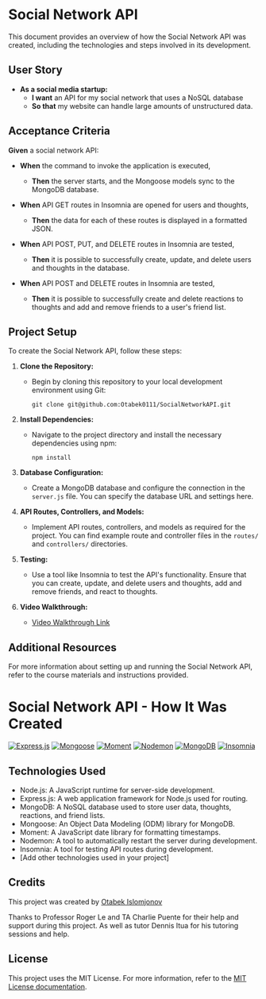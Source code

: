 # Social Network API 

This document provides an overview of how the Social Network API was created, including the technologies and steps involved in its development.

## User Story

- **As a social media startup:**
  - **I want** an API for my social network that uses a NoSQL database
  - **So that** my website can handle large amounts of unstructured data.

## Acceptance Criteria

**Given** a social network API:

- **When** the command to invoke the application is executed,
  - **Then** the server starts, and the Mongoose models sync to the MongoDB database.

- **When** API GET routes in Insomnia are opened for users and thoughts,
  - **Then** the data for each of these routes is displayed in a formatted JSON.

- **When** API POST, PUT, and DELETE routes in Insomnia are tested,
  - **Then** it is possible to successfully create, update, and delete users and thoughts in the database.

- **When** API POST and DELETE routes in Insomnia are tested,
  - **Then** it is possible to successfully create and delete reactions to thoughts and add and remove friends to a user's friend list.


## Project Setup

To create the Social Network API, follow these steps:

1. **Clone the Repository:**
   - Begin by cloning this repository to your local development environment using Git:
     ```
     git clone git@github.com:Otabek0111/SocialNetworkAPI.git 
     ```

2. **Install Dependencies:**
   - Navigate to the project directory and install the necessary dependencies using npm:
     ```
     npm install
     ```

3. **Database Configuration:**
   - Create a MongoDB database and configure the connection in the `server.js` file. You can specify the database URL and settings here.

4. **API Routes, Controllers, and Models:**
   - Implement API routes, controllers, and models as required for the project. You can find example route and controller files in the `routes/` and `controllers/` directories.

5. **Testing:**
   - Use a tool like Insomnia to test the API's functionality. Ensure that you can create, update, and delete users and thoughts, add and remove friends, and react to thoughts.

6. **Video Walkthrough:**
    - [Video Walkthrough Link](   )

## Additional Resources

For more information about setting up and running the Social Network API, refer to the course materials and instructions provided.


# Social Network API - How It Was Created

[![Express.js](https://img.shields.io/badge/Express.js-4.x-blue.svg)](https://expressjs.com/)
[![Mongoose](https://img.shields.io/badge/Mongoose-6.x-orange.svg)](https://mongoosejs.com/)
[![Moment](https://img.shields.io/badge/Moment-2.x-brightgreen.svg)](https://momentjs.com/)
[![Nodemon](https://img.shields.io/badge/Nodemon-2.x-red.svg)](https://nodemon.io/)
[![MongoDB](https://img.shields.io/badge/MongoDB-4.x-green.svg)](https://www.mongodb.com/)
[![Insomnia](https://img.shields.io/badge/Insomnia-6.x-purple.svg)](https://insomnia.rest/)

## Technologies Used

- Node.js: A JavaScript runtime for server-side development.
- Express.js: A web application framework for Node.js used for routing.
- MongoDB: A NoSQL database used to store user data, thoughts, reactions, and friend lists.
- Mongoose: An Object Data Modeling (ODM) library for MongoDB.
- Moment: A JavaScript date library for formatting timestamps.
- Nodemon: A tool to automatically restart the server during development.
- Insomnia: A tool for testing API routes during development.
- [Add other technologies used in your project]

## Credits

This project was created by [Otabek Islomjonov](https://github.com/Otabek0111)

Thanks to Professor Roger Le and TA Charlie Puente for their help and support during this project. As well as tutor Dennis Itua for his tutoring sessions and help.

## License

This project uses the MIT License. For more information, refer to the [MIT License documentation](https://opensource.org/licenses/MIT).


